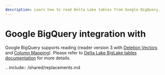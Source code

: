 ```yaml
---
description: Learn how to read Delta Lake tables from Google BigQuery.
---
```


# Google BigQuery integration with <Delta>

Google BigQuery supports reading <Delta> (reader version 3 with [Deletion Vectors](delta-deletion-vectors.md) and [Column Mapping](delta-column-mapping.md)). Please refer to [Delta Lake BigLake tables documentation](https://cloud.google.com/bigquery/docs/create-delta-lake-table) for more details.

.. include:: /shared/replacements.md
